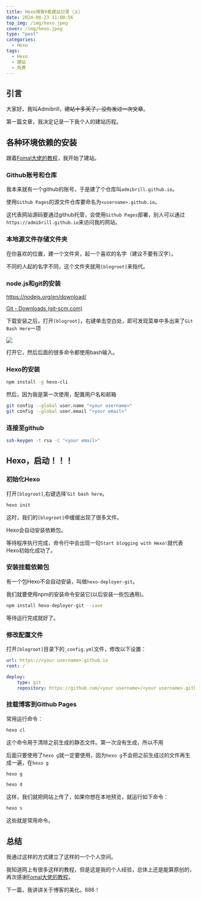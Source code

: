 ```yaml
---
title: Hexo博客0氪建站记录（上）
date: 2024-08-23 11:00:56
top_img: /img/hexo.jpeg
cover: /img/hexo.jpeg
type: "post"
categories:
  - Hexo
tags:
  - Hexo
  - 建站
  - 免费
---
```

## 引言

大家好，我叫Admibrill，~~建站十多天了，没有发过一次文章~~。

第一篇文章，我决定记录一下我个人的建站历程。

## 各种环境依赖的安装

跟着[Fomal大佬的教程](https://www.fomal.cc/posts/e593433d.html)，我开始了建站。 

### Github账号和仓库

我本来就有一个github的账号，于是建了个仓库叫`admibrill.github.io`。

使用`Github Pages`的源文件仓库要命名为`<username>.github.io`。

这代表网站源码要通过github托管，会使用`Github Pages`部署，别人可以通过`https://admibrill.github.io`来访问我的网站。

### 本地源文件存储文件夹

在你喜欢的位置，建一个文件夹，起一个喜欢的名字（建议不要有汉字）。

不同的人起的名字不同，这个文件夹就用`[blogroot]`来指代。

### node.js和git的安装

<https://nodejs.org/en/download/>

[Git - Downloads (git-scm.com)](https://git-scm.com/downloads)

下载安装之后，打开`[blogroot]`，右键单击空白处，即可发现菜单中多出来了`Git Bash Here`一项

 ![](https://image.m-c.top/?/images/2024/08/23/NuXMqVMoUZ/1111.png) 

打开它，然后后面的很多命令都使用bash输入。

### Hexo的安装

```bash
npm install -g hexo-cli
```

然后，因为我是第一次使用，配置用户名和邮箱

```bash
git config --global user.name "<your username>"
git config --global user.email "<your email>"
```

### 连接至github

```bash
ssh-keygen -t rsa -C "<your email>"
```

## Hexo，启动！！！

### 初始化Hexo

打开`[blogroot]`,右键选择‘`Git bash here`。

```bash
hexo init
```

这时，我们的`[blogroot]`中缓缓出现了很多文件。

Hexo会自动安装依赖包。

等待程序执行完成，命令行中会出现一句`Start blogging with Hexo!`就代表Hexo初始化成功了。

### 安装挂载依赖包

有一个包Hexo不会自动安装，叫做`hexo-deployer-git`。

我们就要使用npm的安装命令安装它(以后安装一些包通用)。

```bash
npm install hexo-deployer-git --save
```

等待运行完成就好了。

### 修改配置文件

打开`[blogroot]`目录下的`_config.yml`文件，修改以下设置：

```yaml
url: https://<your username>.github.io
root: /
```

```yaml
deploy:
	type: git
	repository: https://github.com/<your username>/<your username>.github.io.git
```

### 挂载博客到Github Pages 

常用运行命令：

```bash
hexo cl
```

这个命令用于清除之前生成的静态文件。第一次没有生成，所以不用

后面只要使用了`hexo g`就一定要使用，因为`hexo g`不会把之前生成过的文件再生成一遍，在`hexo g`

```bash
hexo g
```



```bash
hexo d
```



这样，我们就把网站上传了，如果你想在本地预览，就运行如下命令：

```bash
hexo s
```

这些就是常用命令。

## 总结

我通过这样的方式建立了这样的一个个人空间。

我知道网上有很多这样的教程，但是这是我的个人经验，总体上还是能算原创的，再次感谢[Fomal大佬的教程](https://www.fomal.cc/posts/e593433d.html)。

下一篇，我讲讲关于博客的美化。886！